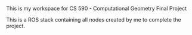 This is my workspace for CS 590 - Computational Geometry Final Project

This is a ROS stack containing all nodes created by me to complete the project.
